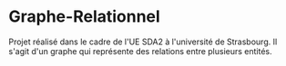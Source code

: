 # Graphe-Relationnel

Projet réalisé dans le cadre de l'UE SDA2 à l'université de Strasbourg. Il s'agit d'un graphe qui représente des relations entre plusieurs entités.
